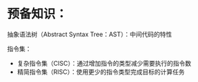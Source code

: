 # 预备知识：

抽象语法树（Abstract Syntax Tree：AST）：中间代码的特性

指令集：

* 复杂指令集（CISC）：通过增加指令的类型减少需要执行的指令数
* 精简指令集（RISC）：使用更少的指令类型完成目标的计算任务



